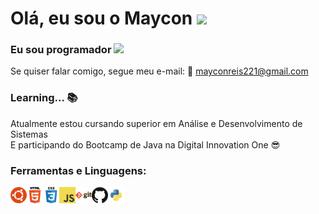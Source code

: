 # Olá, eu sou o Maycon  <img src="https://github.com/TheDudeThatCode/TheDudeThatCode/blob/master/Assets/Hi.gif" width="25px">

### Eu sou programador <img src="https://github.com/TheDudeThatCode/TheDudeThatCode/blob/master/Assets/Developer.gif" width="25px"> <br/>

Se quiser falar comigo, segue meu e-mail: :e-mail:
mayconreis221@gmail.com
<br/>
### Learning... :books:
Atualmente estou cursando superior em Análise e Desenvolvimento de Sistemas <br/>
E participando do Bootcamp de Java na Digital Innovation One :sunglasses:
<br />
### Ferramentas e Linguagens: 
<img align="left" alt="Ubuntu" width="26px" src="https://raw.githubusercontent.com/github/explore/80688e429a7d4ef2fca1e82350fe8e3517d3494d/topics/ubuntu/ubuntu.png" />
<img align="left" alt="HTML5" width="26px" src="https://raw.githubusercontent.com/github/explore/80688e429a7d4ef2fca1e82350fe8e3517d3494d/topics/html/html.png" />
<img align="left" alt="CSS3" width="26px" src="https://raw.githubusercontent.com/github/explore/80688e429a7d4ef2fca1e82350fe8e3517d3494d/topics/css/css.png" />
<img align="left" alt="JavaScript" width="26px" src="https://raw.githubusercontent.com/github/explore/80688e429a7d4ef2fca1e82350fe8e3517d3494d/topics/javascript/javascript.png" />
<img align="left" alt="Git" width="26px" src="https://raw.githubusercontent.com/github/explore/80688e429a7d4ef2fca1e82350fe8e3517d3494d/topics/git/git.png" />
<img align="left" alt="GitHub" width="26px" src="https://raw.githubusercontent.com/github/explore/78df643247d429f6cc873026c0622819ad797942/topics/github/github.png" />
<img align="left" alt="Python" width="26px" src="https://raw.githubusercontent.com/github/explore/80688e429a7d4ef2fca1e82350fe8e3517d3494d/topics/python/python.png">
<br><br>
<!--
**mayconreis/mayconreis** is a ✨ _special_ ✨ repository because its `README.md` (this file) appears on your GitHub profile.

Here are some ideas to get yo

- 🔭 I’m currently working on ...
- 🌱 I’m currently learning ...
- 👯 I’m looking to collaborate on ...
- 🤔 I’m looking for help with ...
- 💬 Ask me about ...
- 📫 How to reach me: ...
- 😄 Pronouns: ...
- ⚡ Fun fact: ...
-->
